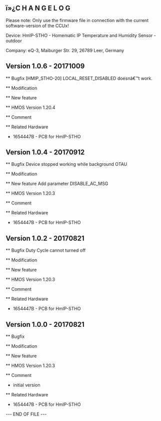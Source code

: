 ﻿ï»¿C H A N G E L O G
-----------------

Please note: Only use the firmware file in connection with the current software-version
of the CCUx!

Device: HmIP-STHO - Homematic IP Temperature and Humidity Sensor - outdoor

Company: eQ-3, Maiburger Str. 29, 26789 Leer, Germany


Version 1.0.6 - 20171009
---------------------

** Bugfix
   [HMIP_STHO-20] LOCAL_RESET_DISABLED doesnâ€™t work. 

** Modification


** New feature


** HMOS Version 
	1.20.4

** Comment


** Related Hardware
   * 1654447B - PCB for HmIP-STHO
   

Version 1.0.4 - 20170912
---------------------

** Bugfix
   Device stopped working while background OTAU

** Modification


** New feature
   Add parameter DISABLE_AC_MSG

** HMOS Version 
	1.20.3

** Comment


** Related Hardware
   * 1654447B - PCB for HmIP-STHO
   
Version 1.0.2 - 20170821
---------------------

** Bugfix
   Duty Cycle cannot turned off

** Modification


** New feature


** HMOS Version 
	1.20.3

** Comment

** Related Hardware
   * 1654447B - PCB for HmIP-STHO

Version 1.0.0 - 20170821
---------------------

** Bugfix


** Modification


** New feature


** HMOS Version 
	1.20.3

** Comment
  * initial version

** Related Hardware
   * 1654447B - PCB for HmIP-STHO

--- END OF FILE ---